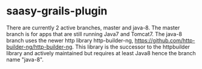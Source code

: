 # saasy-grails-plugin

There are currently 2 active branches, master and java-8. The master branch is for apps that are still running Java7 and Tomcat7. The java-8 branch uses the newer http library http-builder-ng, https://github.com/http-builder-ng/http-builder-ng. This library is the successor to the httpbuilder library and actively maintained but requires at least Java8 hence the branch name "java-8".
